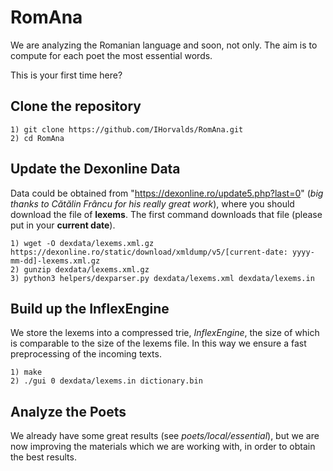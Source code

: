 # RomAna

We are analyzing the Romanian language and soon, not only.
The aim is to compute for each poet the most essential words.

This is your first time here?

## Clone the repository

```
1) git clone https://github.com/IHorvalds/RomAna.git
2) cd RomAna
```
## Update the Dexonline Data
Data could be obtained from "https://dexonline.ro/update5.php?last=0" (*big thanks to Cătălin Frâncu for his really great work*), where you should download the file of **lexems**. The first command downloads that file (please put in your **current date**).
```
1) wget -O dexdata/lexems.xml.gz https://dexonline.ro/static/download/xmldump/v5/[current-date: yyyy-mm-dd]-lexems.xml.gz
2) gunzip dexdata/lexems.xml.gz
3) python3 helpers/dexparser.py dexdata/lexems.xml dexdata/lexems.in
```
## Build up the InflexEngine
We store the lexems into a compressed trie, *InflexEngine*, the size of which is comparable to the size of the lexems file. In this way we ensure a fast preprocessing of the incoming texts.
```
1) make
2) ./gui 0 dexdata/lexems.in dictionary.bin
```
## Analyze the Poets
We already have some great results (see *poets/local/essential*), but we are now improving the materials which we are working with, in order to obtain the best results.
